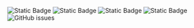 ![Static Badge](https://img.shields.io/badge/blacklists-60-000000) ![Static Badge](https://img.shields.io/badge/blacklisted-2789005-cc0000) ![Static Badge](https://img.shields.io/badge/whitelisted-2242-00CC00) ![Static Badge](https://img.shields.io/badge/streaming_blacklist-28107-000000) ![GitHub issues](https://img.shields.io/github/issues/fabriziosalmi/blacklists)
